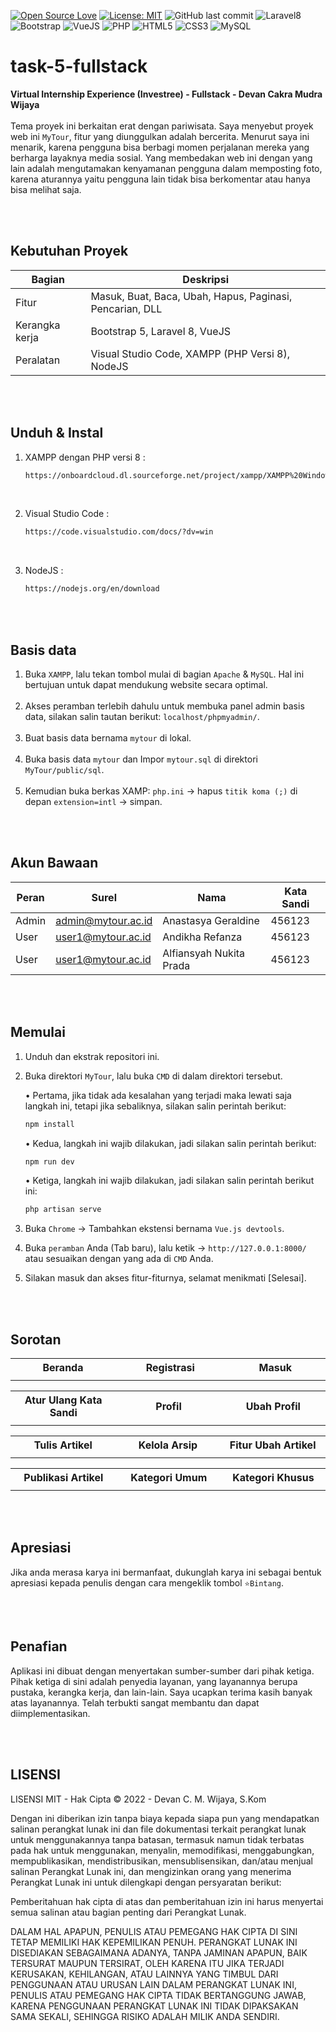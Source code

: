 [![Open Source Love](https://badges.frapsoft.com/os/v1/open-source.svg?style=flat)](https://github.com/ellerbrock/open-source-badges/)
[![License: MIT](https://img.shields.io/badge/License-MIT-blue.svg?logo=github&color=%23F7DF1E)](https://opensource.org/licenses/MIT)
![GitHub last commit](https://img.shields.io/github/last-commit/devancakra/task-5-fullstack)
![Laravel8](https://img.shields.io/badge/-Laravel8-white?style=flat&logo=laravel)
![Bootstrap](https://img.shields.io/badge/-BT5-purple.svg?&logo=bootstrap&logoColor=white)
![VueJS](https://img.shields.io/badge/-Vue%20JS-darkcyan?style=flat&logo=vue.js)
![PHP](https://img.shields.io/badge/-PHP-grey.svg?&logo=PHP&logoColor=white)
![HTML5](https://img.shields.io/badge/-HTML%205-darkblue.svg?&logo=html5)
![CSS3](https://img.shields.io/badge/-CSS%203-green.svg?&logo=css3)
![MySQL](https://img.shields.io/badge/-MySQL-blue.svg?style=flat&logo=mysql&logoColor=white)

# task-5-fullstack
<strong>Virtual Internship Experience (Investree) - Fullstack - Devan Cakra Mudra Wijaya</strong><br><br>
Tema proyek ini berkaitan erat dengan pariwisata. Saya menyebut proyek web ini ``` MyTour ```, fitur yang diunggulkan adalah bercerita. Menurut saya ini menarik, karena pengguna bisa berbagi momen perjalanan mereka yang berharga layaknya media sosial. Yang membedakan web ini dengan yang lain adalah mengutamakan kenyamanan pengguna dalam memposting foto, karena aturannya yaitu pengguna lain tidak bisa berkomentar atau hanya bisa melihat saja.

<br><br>

## Kebutuhan Proyek
| Bagian | Deskripsi |
| --- | --- |
| Fitur | Masuk, Buat, Baca, Ubah, Hapus, Paginasi, Pencarian, DLL |
| Kerangka kerja | Bootstrap 5, Laravel 8, VueJS |
| Peralatan | Visual Studio Code, XAMPP (PHP Versi 8), NodeJS |

<br><br>

## Unduh & Instal
1. XAMPP dengan PHP versi 8 :<br>
   
   ```bash
   https://onboardcloud.dl.sourceforge.net/project/xampp/XAMPP%20Windows/8.2.4/xampp-windows-x64-8.2.4-0-VS16-installer.exe
   ```
<br>

2. Visual Studio Code :

   ```bash
   https://code.visualstudio.com/docs/?dv=win
   ```
<br>

3. NodeJS :

   ```bash
   https://nodejs.org/en/download
   ```

<br><br>

## Basis data
1. Buka ``` XAMPP ```, lalu tekan tombol mulai di bagian ``` Apache ``` & ``` MySQL ```. Hal ini bertujuan untuk dapat mendukung website secara optimal.<br><br>
2. Akses peramban terlebih dahulu untuk membuka panel admin basis data, silakan salin tautan berikut: ``` localhost/phpmyadmin/ ```.<br><br>
3. Buat basis data bernama ``` mytour ``` di lokal.<br><br>
4. Buka basis data ``` mytour ``` dan Impor ``` mytour.sql ``` di direktori ``` MyTour/public/sql ```.<br><br>
5. Kemudian buka berkas XAMP: ``` php.ini ``` -> hapus ``` titik koma (;) ``` di depan ``` extension=intl ``` -> simpan.
   
<br><br>

## Akun Bawaan
| Peran | Surel | Nama | Kata Sandi |
| --- | --- | --- | --- |
| Admin | admin@mytour.ac.id | Anastasya Geraldine | 456123 |
| User | user1@mytour.ac.id | Andikha Refanza | 456123 |
| User | user1@mytour.ac.id | Alfiansyah Nukita Prada | 456123 |

<br><br>

## Memulai
1. Unduh dan ekstrak repositori ini.<br>
2. Buka direktori ``` MyTour ```, lalu buka ``` CMD ``` di dalam direktori tersebut.<br>

   • Pertama, jika tidak ada kesalahan yang terjadi maka lewati saja langkah ini, tetapi jika sebaliknya, silakan salin perintah berikut:<br>

      ````bash
      npm install
      ````

   • Kedua, langkah ini wajib dilakukan, jadi silakan salin perintah berikut:<br>

      ````bash
      npm run dev
      ````

   • Ketiga, langkah ini wajib dilakukan, jadi silakan salin perintah berikut ini:<br>

      ````bash
      php artisan serve
      ````

3. Buka ``` Chrome ``` -> Tambahkan ekstensi bernama ``` Vue.js devtools ```.

4. Buka ``` peramban ``` Anda (Tab baru), lalu ketik -> ``` http://127.0.0.1:8000/ ``` atau sesuaikan dengan yang ada di ``` CMD ``` Anda.

5. Silakan masuk dan akses fitur-fiturnya, selamat menikmati [Selesai].

<br><br>

## Sorotan
<table>
<tr>
<th width="280">Beranda</th>
<th width="280">Registrasi</th>
<th width="280">Masuk</th>
</tr>
<tr>
<td><img src="https://github.com/devancakra/task-5-fullstack/assets/54527592/fa59f2d1-771f-45ef-a522-e2a9e232dd28" alt=""></td>
<td><img src="https://github.com/devancakra/task-5-fullstack/assets/54527592/fb24bda7-ca24-4683-b033-9f3b85234069" alt=""></td>
<td><img src="https://github.com/devancakra/task-5-fullstack/assets/54527592/5f86fab3-dedb-4517-8488-529bcff8d7e0" alt=""></td>
</tr>
</table>
<table>
<tr>
<th width="280">Atur Ulang Kata Sandi</th>
<th width="280">Profil</th>
<th width="280">Ubah Profil</th>
</tr>
<tr>
<td><img src="https://github.com/devancakra/task-5-fullstack/assets/54527592/a8508176-1c67-4bcc-a8dc-e9acf67421ba" alt=""></td>
<td><img src="https://github.com/devancakra/task-5-fullstack/assets/54527592/3563dafe-7b64-48dd-95fd-616d8cc51749" alt=""></td>
<td><img src="https://github.com/devancakra/task-5-fullstack/assets/54527592/5d1787ee-8e0f-484f-b228-3499a04d3ae1" alt=""></td>
</tr>
</table>
<table>
<tr>
<th width="280">Tulis Artikel</th>
<th width="280">Kelola Arsip</th>
<th width="280">Fitur Ubah Artikel</th>
</tr>
<tr>
<td><img src="https://github.com/devancakra/task-5-fullstack/assets/54527592/5fee72d8-d880-4b63-b450-c348ade1bf28" alt=""></td>
<td><img src="https://github.com/devancakra/task-5-fullstack/assets/54527592/31bf2fb0-c666-49a5-8f27-5f0c8ca23a41" alt=""></td>
<td><img src="https://github.com/devancakra/task-5-fullstack/assets/54527592/7d0e4fd0-d6c3-4fd1-b30b-3099db13d5c2" alt=""></td>
</tr>
</table>
<table>
<tr>
<th width="280">Publikasi Artikel</th>
<th width="280">Kategori Umum</th>
<th width="280">Kategori Khusus</th>
</tr>
<tr>
<td><img src="https://github.com/devancakra/task-5-fullstack/assets/54527592/684ece56-ffe7-4b2a-b4de-807e50cdc8fb" alt=""></td>
<td><img src="https://github.com/devancakra/task-5-fullstack/assets/54527592/231cdffe-c118-423c-8072-fb56fba7a44e" alt=""></td>
<td><img src="https://github.com/devancakra/task-5-fullstack/assets/54527592/53e828df-c22d-42b7-b20a-02be0bce995c" alt=""></td>
</tr>
</table>

<br><br>

## Apresiasi
Jika anda merasa karya ini bermanfaat, dukunglah karya ini sebagai bentuk apresiasi kepada penulis dengan cara mengeklik tombol ``` ⭐Bintang ```.

<br><br>

## Penafian
Aplikasi ini dibuat dengan menyertakan sumber-sumber dari pihak ketiga. Pihak ketiga di sini adalah penyedia layanan, yang layanannya berupa pustaka, kerangka kerja, dan lain-lain. Saya ucapkan terima kasih banyak atas layanannya. Telah terbukti sangat membantu dan dapat diimplementasikan.

<br><br>

## LISENSI 
LISENSI MIT - Hak Cipta © 2022 - Devan C. M. Wijaya, S.Kom

Dengan ini diberikan izin tanpa biaya kepada siapa pun yang mendapatkan salinan perangkat lunak ini dan file dokumentasi terkait perangkat lunak untuk menggunakannya tanpa batasan, termasuk namun tidak terbatas pada hak untuk menggunakan, menyalin, memodifikasi, menggabungkan, mempublikasikan, mendistribusikan, mensublisensikan, dan/atau menjual salinan Perangkat Lunak ini, dan mengizinkan orang yang menerima Perangkat Lunak ini untuk dilengkapi dengan persyaratan berikut:

Pemberitahuan hak cipta di atas dan pemberitahuan izin ini harus menyertai semua salinan atau bagian penting dari Perangkat Lunak.

DALAM HAL APAPUN, PENULIS ATAU PEMEGANG HAK CIPTA DI SINI TETAP MEMILIKI HAK KEPEMILIKAN PENUH. PERANGKAT LUNAK INI DISEDIAKAN SEBAGAIMANA ADANYA, TANPA JAMINAN APAPUN, BAIK TERSURAT MAUPUN TERSIRAT, OLEH KARENA ITU JIKA TERJADI KERUSAKAN, KEHILANGAN, ATAU LAINNYA YANG TIMBUL DARI PENGGUNAAN ATAU URUSAN LAIN DALAM PERANGKAT LUNAK INI, PENULIS ATAU PEMEGANG HAK CIPTA TIDAK BERTANGGUNG JAWAB, KARENA PENGGUNAAN PERANGKAT LUNAK INI TIDAK DIPAKSAKAN SAMA SEKALI, SEHINGGA RISIKO ADALAH MILIK ANDA SENDIRI.
